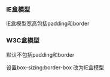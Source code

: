 ### IE盒模型

IE盒模型宽高包括padding和border


### W3C盒模型

默认不包括padding和border

设置box-sizing:border-box 改为IE盒模型
